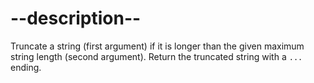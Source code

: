 

# --description--

Truncate a string (first argument) if it is longer than the given maximum string length (second argument). Return the truncated string with a `...` ending.


